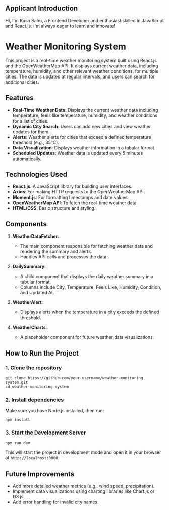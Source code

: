 
## Applicant Introduction
Hi, I'm Kush Sahu, a Frontend Developer and enthusiast skilled in JavaScript and React.js. I'm always eager to learn and innovate!

# Weather Monitoring System

This project is a real-time weather monitoring system built using React.js and the OpenWeatherMap API. It displays current weather data, including temperature, humidity, and other relevant weather conditions, for multiple cities. The data is updated at regular intervals, and users can search for additional cities.

## Features

- **Real-Time Weather Data**: Displays the current weather data including temperature, feels like temperature, humidity, and weather conditions for a list of cities.
- **Dynamic City Search**: Users can add new cities and view weather updates for them.
- **Alerts**: Weather alerts for cities that exceed a defined temperature threshold (e.g., 35°C).
- **Data Visualization**: Displays weather information in a tabular format.
- **Scheduled Updates**: Weather data is updated every 5 minutes automatically.

## Technologies Used

- **React.js**: A JavaScript library for building user interfaces.
- **Axios**: For making HTTP requests to the OpenWeatherMap API.
- **Moment.js**: For formatting timestamps and date values.
- **OpenWeatherMap API**: To fetch the real-time weather data.
- **HTML/CSS**: Basic structure and styling.

## Components

1. **WeatherDataFetcher**: 
   - The main component responsible for fetching weather data and rendering the summary and alerts.
   - Handles API calls and processes the data.

2. **DailySummary**: 
   - A child component that displays the daily weather summary in a tabular format.
   - Columns include City, Temperature, Feels Like, Humidity, Condition, and Updated At.

3. **WeatherAlert**: 
   - Displays alerts when the temperature in a city exceeds the defined threshold.

4. **WeatherCharts**: 
   - A placeholder component for future weather data visualizations.

## How to Run the Project

### 1. Clone the repository
```
git clone https://github.com/your-username/weather-monitoring-system.git
cd weather-monitoring-system
```

### 2. Install dependencies
Make sure you have Node.js installed, then run:
```
npm install
```



### 3. Start the Development Server
```
npm run dev
```

This will start the project in development mode and open it in your browser at `http://localhost:3000`.

## Future Improvements

- Add more detailed weather metrics (e.g., wind speed, precipitation).
- Implement data visualizations using charting libraries like Chart.js or D3.js.
- Add error handling for invalid city names.
